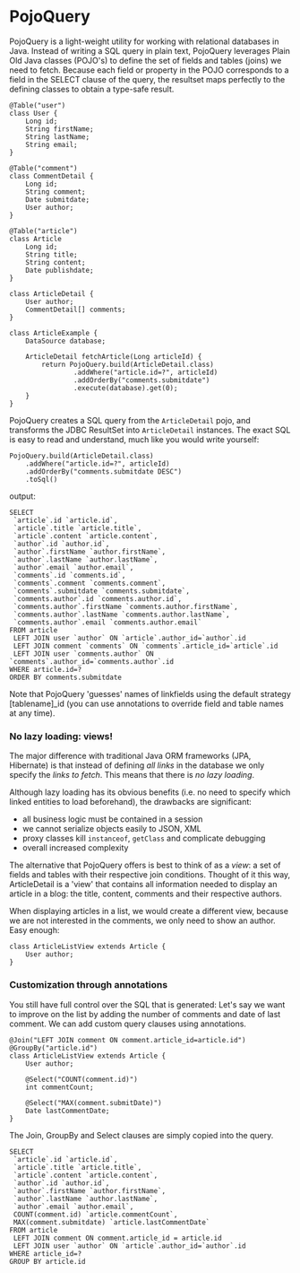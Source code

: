 PojoQuery
=========

PojoQuery is a light-weight utility for working with relational databases in Java. 
Instead of writing a SQL query in plain text, PojoQuery leverages Plain Old Java classes (POJO's) 
to define the set of fields and tables (joins) we need to fetch.
Because each field or property in the POJO corresponds to a field in the SELECT clause 
of the query, the resultset maps perfectly to the defining classes to obtain a 
type-safe result.

	@Table("user")
	class User {
		Long id;
		String firstName;
		String lastName;
		String email;
	}
	
	@Table("comment")
	class CommentDetail {
		Long id;
		String comment;
		Date submitdate;
		User author;
	}
	
	@Table("article")
	class Article
		Long id;
		String title;
		String content;
		Date publishdate;
	}
	
	class ArticleDetail {
		User author;
		CommentDetail[] comments;
	}
	
	class ArticleExample {
		DataSource database;
		
		ArticleDetail fetchArticle(Long articleId) {
			return PojoQuery.build(ArticleDetail.class)
					.addWhere("article.id=?", articleId)
					.addOrderBy("comments.submitdate")
					.execute(database).get(0);
		}
	}

PojoQuery creates a SQL query from the `ArticleDetail` pojo, and transforms the JDBC ResultSet 
into `ArticleDetail` instances.
The exact SQL is easy to read and understand, much like you would write yourself:

	PojoQuery.build(ArticleDetail.class)
		.addWhere("article.id=?", articleId)
		.addOrderBy("comments.submitdate DESC")
		.toSql()	
output:

	SELECT
	 `article`.id `article.id`,
	 `article`.title `article.title`,
	 `article`.content `article.content`,
	 `author`.id `author.id`,
	 `author`.firstName `author.firstName`,
	 `author`.lastName `author.lastName`,
	 `author`.email `author.email`,
	 `comments`.id `comments.id`,
	 `comments`.comment `comments.comment`,
	 `comments`.submitdate `comments.submitdate`,
	 `comments.author`.id `comments.author.id`,
	 `comments.author`.firstName `comments.author.firstName`,
	 `comments.author`.lastName `comments.author.lastName`,
	 `comments.author`.email `comments.author.email` 
	FROM article 
	 LEFT JOIN user `author` ON `article`.author_id=`author`.id
	 LEFT JOIN comment `comments` ON `comments`.article_id=`article`.id
	 LEFT JOIN user `comments.author` ON `comments`.author_id=`comments.author`.id 
	WHERE article.id=?  
	ORDER BY comments.submitdate

Note that PojoQuery 'guesses' names of linkfields using the default strategy [tablename]_id
(you can use annotations to override field and table names at any time).

### No lazy loading: views!


The major difference with traditional Java ORM frameworks (JPA, Hibernate) is that instead of defining 
_all links_ in the database we only specify the _links to fetch_. This means that there is _no lazy loading_.

Although lazy loading has its obvious benefits (i.e. no need to specify which linked entities to load beforehand), 
the drawbacks are significant: 
- all business logic must be contained in a session
- we cannot serialize objects easily to JSON, XML
- proxy classes kill `instanceof`, `getClass` and complicate debugging
- overall increased complexity

The alternative that PojoQuery offers is best to think of as a _view_: a set of fields and tables 
with their respective join conditions. Thought of it this way, ArticleDetail is a 'view' that contains 
all information needed to display an article in a blog: the title, content, comments and their respective authors.

When displaying articles in a list, we would create a different view, because we are not interested in the comments, 
we only need to show an author. Easy enough:

	class ArticleListView extends Article {
		User author;
	}

### Customization through annotations

You still have full control over the SQL that is generated:
Let's say we want to improve on the list by adding the number of comments and date of last comment. 
We can add custom query clauses using annotations.

	@Join("LEFT JOIN comment ON comment.article_id=article.id")
	@GroupBy("article.id")
	class ArticleListView extends Article {
		User author;
		
		@Select("COUNT(comment.id)")
		int commentCount;
		
		@Select("MAX(comment.submitDate)")
		Date lastCommentDate;
	}

The Join, GroupBy and Select clauses are simply copied into the query.

	SELECT
	 `article`.id `article.id`,
	 `article`.title `article.title`,
	 `article`.content `article.content`,
	 `author`.id `author.id`,
	 `author`.firstName `author.firstName`,
	 `author`.lastName `author.lastName`,
	 `author`.email `author.email`,
	 COUNT(comment.id) `article.commentCount`,
	 MAX(comment.submitdate) `article.lastCommentDate` 
	FROM article 
	 LEFT JOIN comment ON comment.article_id = article.id
	 LEFT JOIN user `author` ON `article`.author_id=`author`.id 
	WHERE article_id=? 
	GROUP BY article.id  
